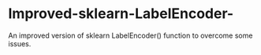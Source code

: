 # Improved-sklearn-LabelEncoder-
An improved version of sklearn LabelEncoder() function to overcome some issues.
